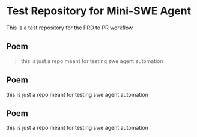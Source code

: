 # Test Repository for Mini-SWE Agent

This is a test repository for the PRD to PR workflow.

## Poem

> this is just a repo meant for testing swe agent automation

## Poem

this is just a repo meant for testing swe agent automation

## Poem
this is just a repo meant for testing swe agent automation
